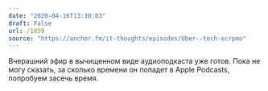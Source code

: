 ```yaml
---
date: "2020-04-16T13:30:03"
draft: False
url: /1059
source: "https://anchor.fm/it-thoughts/episodes/Uber--tech-ecrpmo"
---
```


Вчерашний эфир в вычищенном виде аудиоподкаста уже готов. Пока не могу сказать, за сколько времени он попадет в Apple Podcasts, попробуем засечь время.
